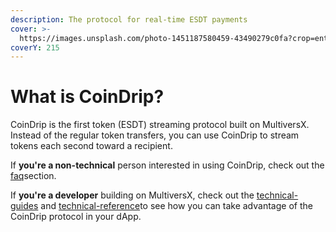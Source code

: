 ```yaml
---
description: The protocol for real-time ESDT payments
cover: >-
  https://images.unsplash.com/photo-1451187580459-43490279c0fa?crop=entropy&cs=tinysrgb&fm=jpg&ixid=MnwxOTcwMjR8MHwxfHNlYXJjaHwxfHx3b3JsZHxlbnwwfHx8fDE2NzQxNjAyODc&ixlib=rb-4.0.3&q=80
coverY: 215
---
```


# What is CoinDrip?

CoinDrip is the first token (ESDT) streaming protocol built on MultiversX. Instead of the regular token transfers, you can use CoinDrip to stream tokens each second toward a recipient.

If **you're a non-technical** person interested in using CoinDrip, check out the [faq](faq/ "mention")section.

If **you're a developer** building on MultiversX, check out the [technical-guides](technical-guides/ "mention") and [technical-reference](technical-reference/ "mention")to see how you can take advantage of the CoinDrip protocol in your dApp.&#x20;
